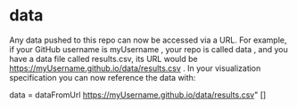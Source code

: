 # data

Any data pushed to this repo can now be accessed via a URL. For example, if your
GitHub username is myUsername , your repo is called data , and you have a data file called results.csv, its URL would be
https://myUsername.github.io/data/results.csv . In your visualization specification you can now reference the data with:


data = dataFromUrl https://myUsername.github.io/data/results.csv" []
